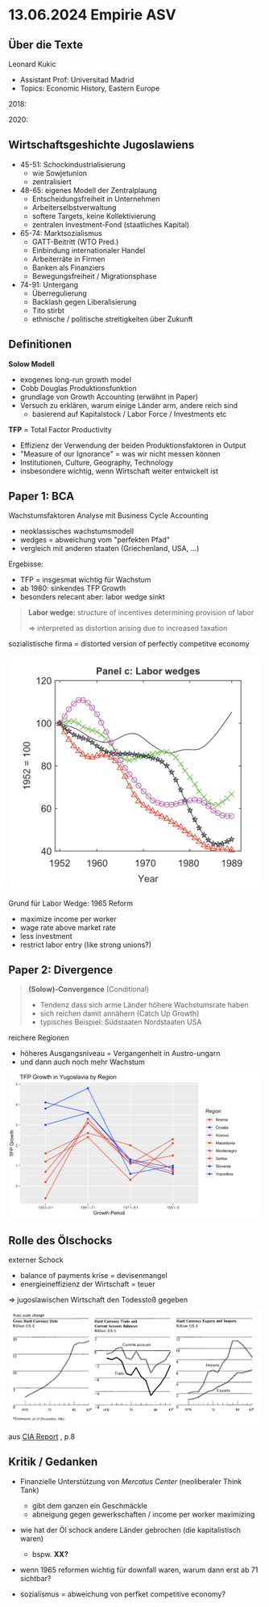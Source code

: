 # 13.06.2024 Empirie ASV

## Über die Texte

Leonard Kukic

- Assistant Prof: Universitad Madrid
- Topics: Economic History, Eastern Europe

2018: 

2020:

## Wirtschaftsgeshichte Jugoslawiens

- 45-51: Schockindustrialisierung
    - wie Sowjetunion
    - zentralisiert
- 48-65: eigenes Modell der Zentralplaung
  - Entscheidungsfreiheit in Unternehmen
  - Arbeiterselbstverwaltung
  - softere Targets, keine Kollektivierung
  - zentralen Investment-Fond (staatliches Kapital)
- 65-74: Marktsozialismus
  - GATT-Beitritt (WTO Pred.)
  - Einbindung internationaler Handel
  - Arbeiterräte in Firmen
  - Banken als Finanziers
  - Bewegungsfreiheit / Migrationsphase
- 74-91: Untergang
  - Überregulierung
  - Backlash gegen Liberalisierung
  - Tito stirbt
  - ethnische / politische streitigkeiten über Zukunft

## Definitionen

**Solow Modell** 

- exogenes long-run growth model
- Cobb Douglas Produktionsfunktion
- grundlage von Growth Accounting (erwähnt in Paper)
- Versuch zu erklären, warum einige Länder arm, andere reich sind
    - basierend auf Kapitalstock / Labor Force / Investments etc




**TFP** = Total Factor Productivity

- Effizienz der Verwendung der beiden Produktionsfaktoren in Output
- "Measure of our Ignorance" = was wir nicht messen können
- Institutionen, Culture, Geography, Technology
- insbesondere wichtig, wenn Wirtschaft weiter entwickelt ist





## Paper 1: BCA

Wachstumsfaktoren Analyse mit Business Cycle Accounting

- neoklassisches wachstumsmodell
- wedges = abweichung vom "perfekten Pfad"
- vergleich mit anderen staaten (Griechenland, USA, ...)

Ergebisse:

- TFP = insgesmat wichtig für Wachstum
- ab 1980: sinkendes TFP Growth
- besonders relecant aber: labor wedge sinkt

> **Labor wedge:** structure of incentives determining provision of labor  
>
> => interpreted as distortion arising due to increased taxation

sozialistische firma = distorted version of perfectly competitve economy





![img](../images/2024-05-02_11-54-22.jpg)

Grund für Labor Wedge: 1965 Reform

- maximize income per worker
- wage rate above market rate
- less investment
- restrict labor entry (like strong unions?)



## Paper 2: Divergence

> **(Solow)-Convergence** (Conditional)
>
> - Tendenz dass sich arme Länder höhere Wachstumsrate haben
> - sich reichen damit annähern (Catch Up Growth)
> - typisches Beispiel: Südstaaten Nordstaaten USA



reichere Regionen

- höheres Ausgangsniveau = Vergangenheit in Austro-ungarn
- und dann auch noch mehr Wachstum

![img](../images/2024-05-02_12-31-14.jpg)

## Rolle des Ölschocks

externer Schock

- balance of payments krise = devisenmangel
- energieineffizienz der Wirtschaft = teuer

=> jugoslawischen Wirtschaft den Todesstoß gegeben

![img](../images/2024-05-20_14-58-40.jpg)

aus [CIA Report](https://www.cia.gov/readingroom/docs/DOC_0005361799.pdf) , p.8

## Kritik / Gedanken

- Finanzielle Unterstützung von *Mercatus Center* (neoliberaler Think Tank)
    - gibt dem ganzen ein Geschmäckle
    - abneigung gegen gewerkschaften / income per worker maximizing
    
- wie hat der Öl schock andere Länder gebrochen (die kapitalistisch waren)
    - bspw. **XX?**
- wenn 1965 reformen wichtig für downfall waren, warum dann erst ab 71 sichtbar?
- sozialismus = abweichung von perfket competitive economy?

